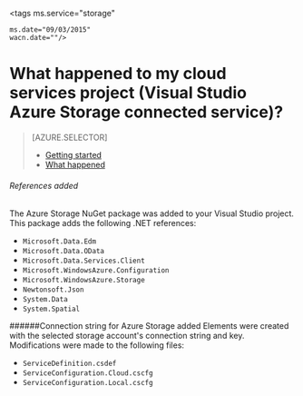<properties
    pageTitle="What happened to my cloud service project? | Windows Azure | Visual Studio connected services"
	description="Describes what happens in a cloud services project after connecting to an Azure storage account using Visual Studio connected services"
    services="storage"
	documentationCenter=""
	authors="patshea123"
	manager="douge"
	editor="tglee"/>

<tags
	ms.service="storage"
	
	ms.date="09/03/2015"
	wacn.date=""/>
# What happened to my cloud services project (Visual Studio Azure Storage connected service)?

> [AZURE.SELECTOR]
> - [Getting started](/documentation/articles/vs-storage-cloud-services-getting-started-blobs)
> - [What happened](/documentation/articles/vs-storage-cloud-services-what-happened)


###### References added

The Azure Storage NuGet package was added to your Visual Studio project.  
This package adds the following .NET references:

- `Microsoft.Data.Edm`
- `Microsoft.Data.OData`
- `Microsoft.Data.Services.Client`
- `Microsoft.WindowsAzure.Configuration`
- `Microsoft.WindowsAzure.Storage`
- `Newtonsoft.Json`
- `System.Data`
- `System.Spatial`

######Connection string for Azure Storage added
Elements were created with the selected storage account's connection string and key. Modifications were made to the following files:

- `ServiceDefinition.csdef`
- `ServiceConfiguration.Cloud.cscfg`
- `ServiceConfiguration.Local.cscfg`
